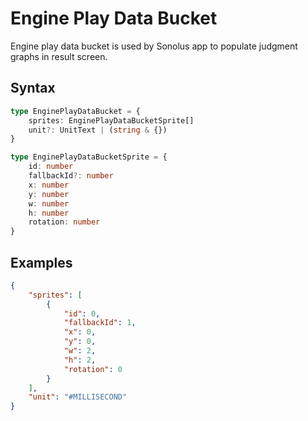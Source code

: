 # Engine Play Data Bucket

Engine play data bucket is used by Sonolus app to populate judgment graphs in result screen.

## Syntax

```ts
type EnginePlayDataBucket = {
    sprites: EnginePlayDataBucketSprite[]
    unit?: UnitText | (string & {})
}

type EnginePlayDataBucketSprite = {
    id: number
    fallbackId?: number
    x: number
    y: number
    w: number
    h: number
    rotation: number
}
```

## Examples

```json
{
    "sprites": [
        {
            "id": 0,
            "fallbackId": 1,
            "x": 0,
            "y": 0,
            "w": 2,
            "h": 2,
            "rotation": 0
        }
    ],
    "unit": "#MILLISECOND"
}
```
